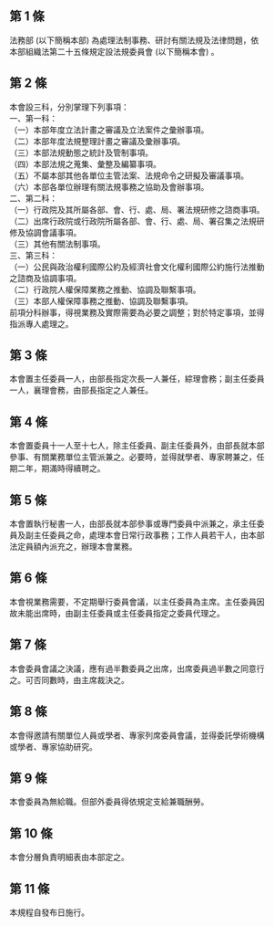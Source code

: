 第 1 條
-------
法務部 (以下簡稱本部) 為處理法制事務、研討有關法規及法律問題，依  
本部組織法第二十五條規定設法規委員會 (以下簡稱本會) 。

第 2 條
-------
本會設三科，分別掌理下列事項：  
一、第一科：  
（一）本部年度立法計畫之審議及立法案件之彙辦事項。  
（二）本部年度法規整理計畫之審議及彙辦事項。  
（三）本部法規動態之統計及管制事項。  
（四）本部法規之蒐集、彙整及編纂事項。  
（五）不屬本部其他各單位主管法案、法規命令之研擬及審議事項。  
（六）本部各單位辦理有關法規事務之協助及會辦事項。  
二、第二科：  
（一）行政院及其所屬各部、會、行、處、局、署法規研修之諮商事項。  
（二）出席行政院或行政院所屬各部、會、行、處、局、署召集之法規研  
      修及協調會議事項。  
（三）其他有關法制事項。  
三、第三科：  
（一）公民與政治權利國際公約及經濟社會文化權利國際公約施行法推動  
      之諮商及協調事項。  
（二）行政院人權保障業務之推動、協調及聯繫事項。  
（三）本部人權保障事務之推動、協調及聯繫事項。  
前項分科辦事，得視業務及實際需要為必要之調整；對於特定事項，並得  
指派專人處理之。

第 3 條
-------
本會置主任委員一人，由部長指定次長一人兼任，綜理會務；副主任委員  
一人，襄理會務，由部長指定之人兼任。

第 4 條
-------
本會置委員十一人至十七人，除主任委員、副主任委員外，由部長就本部  
參事、有關業務單位主管派兼之。必要時，並得就學者、專家聘兼之，任  
期二年，期滿時得續聘之。

第 5 條
-------
本會置執行秘書一人，由部長就本部參事或專門委員中派兼之，承主任委  
員及副主任委員之命，處理本會日常行政事務；工作人員若干人，由本部  
法定員額內派充之，辦理本會業務。

第 6 條
-------
本會視業務需要，不定期舉行委員會議，以主任委員為主席。主任委員因  
故未能出席時，由副主任委員或主任委員指定之委員代理之。

第 7 條
-------
本會委員會議之決議，應有過半數委員之出席，出席委員過半數之同意行  
之。可否同數時，由主席裁決之。

第 8 條
-------
本會得邀請有關單位人員或學者、專家列席委員會議，並得委託學術機構  
或學者、專家協助研究。

第 9 條
-------
本會委員為無給職。但部外委員得依規定支給兼職酬勞。

第 10 條
--------
本會分層負責明細表由本部定之。

第 11 條
--------
本規程自發布日施行。

